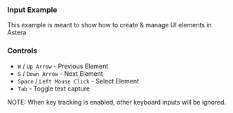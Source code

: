 ### Input Example

This example is meant to show how to create & manage UI elements in Astera

### Controls

- `W` / `Up Arrow` - Previous Element
- `S` / `Down Arrow` - Next Element
- `Space` / `Left Mouse Click` - Select Element
- `Tab` - Toggle text capture 

NOTE: When key tracking is enabled, other keyboard inputs will be ignored.
